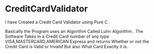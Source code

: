# CreditCardValidator

I have Created a Credit Card Validator using Pure C .

Basically the Program uses an Algorithm Called Luhn Algorithm .
The Software Takes in a Credit Card number of any type VISA,MASTERCARD,AMERICAN Express and 
returns Whether or not the Credit Card is Valid or Invalid But also What Card Exactly it is.

